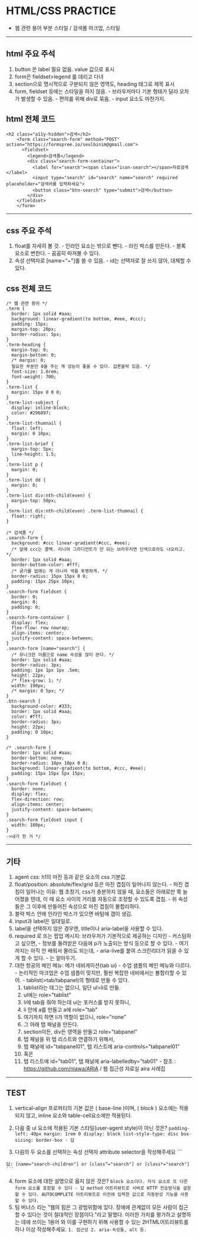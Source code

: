 # HTML/CSS PRACTICE
  - 웹 관련 용어 부분 스타일 / 검색폼 마크업, 스타일
---
## html 주요 주석
  1. button 은 label 필요 없음. value 값으로 표시
  2. form은 fieldset>legend 를 데리고 다녀
  3. section으로 명시적으로 구분되지 않은 영역도, heading 태그로 제목 표시
  4. form, fieldset 등에는 스타일을 하지 않음.
    - 브라우저마다 기본 형태가 달라 오차가 발생할 수 있음.
    - 편의를 위해 div로 묶음.
    - input 요소도 마찬가지.
## html 전체 코드
  ```
  <h2 class="a11y-hidden">검색</h2>
      <form class="search-form" method="POST" action="https://formspree.io/seulbinim@gmail.com">
        <fieldset>
          <legend>검색폼</legend>
          <div class="search-form-container">
            <label for="search"><span class="icon-search"></span>자료검색</label>
            <input type="search" id="search" name="search" required placeholder="검색어를 입력하세요">
            <button class="btn-search" type="submit">검색</button>
          </div>
      </fieldset>
      </form>
  ```
---
## css 주요 주석
  1. float를 자세히 볼 것.
    - 인라인 요소는 밖으로 뺀다.
    - 라인 박스를 만든다.
    - 블록 요소로 변한다.
    - 꼼꼼히 따져볼 수 있다.
  2. 속성 선택자로 [name="~"]를 쓸 수 있음.
    - id는 선택자로 잘 쓰지 않아, 대체할 수 있다.
## css 전체 코드
  ```
  /* 웹 관련 용어 */
  .term {
    border: 1px solid #aaa;
    background: linear-gradient(to bottom, #eee, #ccc);
    padding: 15px;
    margin-top: 20px;
    border-radius: 5px;
  }
  .term-heading {
    margin-top: 0;
    margin-bottom: 0;
    /* margin: 0;
    필요한 부분만 0을 주는 게 성능이 좋을 수 있다. 갑론을박 있음. */
    font-size: 1.6rem;
    font-weight: 700;
  }
  .term-list {
    margin: 15px 0 0 0;
  }
  .term-list-subject {
    display: inline-block;
    color: #296897;
  }
  .term-list-thumnail {
    float: left;
    margin: 0 10px;
  }
  .term-list-brief {
    margin-top: 5px;
    line-height: 1.5;
  }
  .term-list p {
    margin: 0;
  }
  .term-list dd {
    margin: 0;
  }
  .term-list div:nth-child(even) {
    margin-top: 50px;
  }
  .term-list div:nth-child(even) .term-list-thumnail {
    float: right;
  }
  
  /* 검색폼 */
  .search-form {
    background: #ccc linear-gradient(#ccc, #eee);
    /* 앞에 ccc는 콜백. 리니어 그라디언트가 안 되는 브라우저면 단색으로라도 나오라고. */
    border: 1px solid #aaa;
    border-bottom-color: #fff;
    /* 굵기를 없애는 게 아니라 색을 투명하게. */
    border-radius: 15px 15px 0 0;
    padding: 15px 25px 10px;
  }
  .search-form fieldset {
    border: 0;
    margin: 0;
    padding: 0;
  }
  .search-form-container {
    display: flex;
    flex-flow: row nowrap;
    align-items: center;
    justify-content: space-between;
  }
  .search-form [name="search"] {
    /* 유니크한 이름으로 name 속성을 많이 쓴다. */
    border: 1px solid #aaa;
    border-radius: 3px;
    padding: 1px 1px 1px .5em;
    height: 22px;
    /* flex-grow: 1; */
    width: 190px;
    /* margin: 0 5px; */
  }
  .btn-search {
    background-color: #333;
    border: 1px solid #aaa;
    color: #fff;
    border-radius: 3px;
    height: 22px;
    padding: 0 10px;
  }

  /* .search-form {
    border: 1px solid #aaa;
    border-bottom: none;
    border-radius: 10px 10px 0 0;
    background: linear-gradient(to bottom, #ccc, #eee);
    padding: 15px 15px 5px 15px;
  }
  .search-form fieldset {
    border: none;
    display: flex;
    flex-direction: row;
    align-items: center;
    justify-content: space-between;
  }
  .search-form fieldset input {
    width: 180px;
  }
  ->내가 한 거 */
  ```
---
## 기타
  1. agent css: h1의 마진 등과 같은 요소의 css 기본값.
  2. float/position: absolute/flex/grid 등은 마진 겹침이 일어나지 않는다.
    - 마진 겹침이 일어나는 이유: 웹 초창기, css가 충분하지 않을 때, 요소들은 아래로만 쭉 늘어졌을 텐데, 이 때 요소 사이의 거리를 자동으로 조정할 수 있도록 겹침.
    - 위 속성들은 그 이후에 만들어진 속성으로 마진 겹침이 불합리하다.
  3. 블럭 박스 안에 인라인 박스가 있으면 바텀에 갭이 생김.
  4. input과 label은 일대일로.
  5. label을 선택하지 않은 경우엔, title이나 aria-label을 사용할 수 있다.
  6. required 로 뜨는 팝업 메시지: 브라우저가 기본적으로 제공하는 디자인
    - 커스텀하고 싶으면,
    - 정보를 돌려받은 다음에 p가 노출되는 방식 등으로 할 수 있다.
    - 여기까지는 아직 안 배워서 몰라도 되는데,
    - aria-live를 붙여 스크린리더가 읽을 수 있게 할 수 있다.
    - 는 알아두기.
  7. 대한 항공의 메인 메뉴: 메가 네비게이션(tab ui)
    - 수업 샘플의 메인 메뉴와 다르다.
    - 논리적인 마크업은 수업 샘플이 맞지만, 훨씬 복잡한 네비에서는 불합리할 수 있어.
    - tablist(>tab/tabpanel)의 형태로 만들 수 있다.
      1. tablist라는 태그는 없으니, 일단 ul>li로 만듦.
      2. ul에는 role="tablist"
      3. li에 tab을 줘야 하는데 ui는 포커스를 받지 못하니,
      4. li 안에 a를 만들고 a에 role="tab"
      5. 여기까지 하면 li가 역할이 없으니, role="none"
      6. 그 아래 탭 패널을 만든다.
      7. section이든, div든 영역을 만들고 role="tabpanel"
      8. 탭 패널을 위 탭 리스트와 연결하기 위해서,
      9. 탭 패널에 id="tabpanel01", 탭 리스트에 aria-controls="tabpanel01"
      10. 혹은
      11. 탭 리스트에 id="tab01", 탭 패널에 aria-labelledby="tab01"
    - 참조 : https://github.com/niawa/ARIA / 웹 접근성 자료실 aira 사례집
---
## TEST
  1. vertical-align 프로퍼티의 기본 값은 ( base-line )이며, ( block ) 요소에는 적용되지 않고, inline 요소와 table-cell요소에만 적용된다.

  2. 다음 중 ul 요소에 적용된 기본 스타일(user-agent style)이 아닌 것은?
    ```
    padding-left: 40px
    margin: 1rem 0
    display: block
    list-style-type: disc
    box-sizing: border-box - 답
    ```
  3. 다음의 두 요소를 선택하는 속성 선택자 attribute selector을 작성해주세요
    ```
    <ul class="search-history" name="search-childeren"> </ul>
    <ul class="search-results" name="search-childeren"> </ul>
    
    답: [name="search-children"] or [class^="search"] or [class*="search"]
    ```
  4. form 요소에 대한 설명으로 옳지 않은 것은?
    ```
    block 요소이다.
    자식 요소로 또 다른 form 요소를 포함할 수 있다 - 답
    method 어트리뷰트로 서버로 HTTP 전송방식을 설정할 수 있다.
    AUTOCOMPLETE 어트리뷰트로 이전에 입력한 값으로 자동완성 기능을 사용할 수 있다.
    ```
  5. 팀 버너스 리는 "웹의 힘은 그 광범위함에 있다. 장애에 관계없이 모든 사람이 접근할 수 있다는 것이 절대적인 장점이다."라고 말했다. 이러한 가치를 평가하고 설명하는 데에 쓰이는 1용어 와 이를 구현하기 위해 사용할 수 있는 2HTML어트리뷰트를 하나 이상 작성해주세요.
    ```
    1. 접근성
    2. aria-속성들, alt 등.
    ```
    